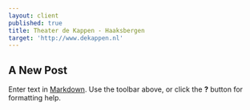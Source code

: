 ```yaml
---
layout: client
published: true
title: Theater de Kappen - Haaksbergen
target: 'http://www.dekappen.nl'
---
```

## A New Post

Enter text in [Markdown](http://daringfireball.net/projects/markdown/). Use the toolbar above, or click the **?** button for formatting help.
